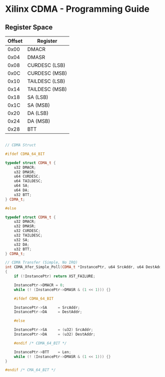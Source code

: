# Xilinx CDMA - Programming Guide

## Register Space

| Offset | Register |
|--------|----------|
| 0x00      | DMACR |
| 0x04      | DMASR |
| 0x08      | CURDESC (LSB) |
| 0x0C      | CURDESC (MSB) |
| 0x10      | TAILDESC (LSB) |
| 0x14      | TAILDESC (MSB) |
| 0x18      | SA (LSB)      |
| 0x1C      | SA (MSB)      |
| 0x20      | DA (LSB)      |
| 0x24      | DA (MSB)      |
| 0x28      | BTT           |

```c++

// CDMA Struct

#ifdef CDMA_64_BIT

typedef struct CDMA_t {
    u32 DMACR;
    u32 DMASR;
    u64 CURDESC;
    u64 TAILDESC;
    u64 SA;
    u64 DA;
    u32 BTT;
} CDMA_t;

#else

typedef struct CDMA_t {
    u32 DMACR;
    u32 DMASR;
    u32 CURDESC;
    u32 TAILDESC;
    u32 SA;
    u32 DA;
    u32 BTT;
} CDMA_t;

// CDMA Transfer (Simple, No IRQ)
int CDMA_Xfer_Simple_Poll(CDMA_t *InstancePtr, u64 SrcAddr, u64 DestAddr, u32 Len)
{
    if (!InstancePtr) return XST_FAILURE;

    InstancePtr->DMACR = 0;
    while (! (InstancePtr->DMASR & (1 << 1))) {}

    #ifdef CDMA_64_BIT

    InstancePtr->SA     = SrcAddr;
    InstancePtr->DA     = DestAddr;

    #else

    InstancePtr->SA     = (u32) SrcAddr;
    InstancePtr->DA     = (u32) DestAddr;

    #endif /* CDMA_64_BIT */

    InstancePtr->BTT    = Len;
    while (! (InstancePtr->DMASR & (1 << 1))) {}
}

#endif /* CMA_64_BIT */

```
